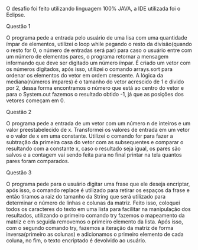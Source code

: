 O desafio foi feito utilizando linguagem 100% JAVA, a IDE utilizada foi o Eclipse.

Questão 1  

O programa pede a entrada pelo usuário de uma lisa com uma quantidade ímpar de elementos, utilizei o loop while pegando o resto da divisão(quando o resto for 0, o número de entradas será par) para caso o usuário entre com um número de elementos pares, o programa retornar a mensagem informando que deve ser digitado um número ímpar. É criado um vetor com os números digitados, após isso, utilizei o comando arrays.sort para ordenar os elementos do vetor em ordem crescente. A lógica da mediana(números ímpares) é o tamanho do vetor acrescido de 1 e divido por 2, dessa forma encontramos o número que está ao centro do vetor e para o System.out fazemos o resultado obtido -1, já que as posições dos vetores começam em 0.

Questão 2

O programa pede a entrada de um vetor com um número n de inteiros e um valor preestabelecido de x. Transformei os valores de entrada em um vetor e o valor de x em uma constante. Utilizei o comando for para fazer a subtração da primeira casa do vetor com as subsequentes e comparar o resultando com a constante x, caso o resultado seja igual,  os pares são salvos e a contagem vai sendo feita para no final printar na tela quantos pares foram comparados.

Questão 3

O programa pede para o usuário digitar uma frase que ele deseja encriptar, após isso, o comando replace é utilizado para retirar os espaços da frase e então tiramos a raiz do tamanho da String que será utilizado para determinar o número de linhas e colunas da matriz. Feito isso, coloquei todos os caracteres do texto em uma lista para facilitar na manipulação dos resultados, utilizando o primeiro comando try fazemos o mapeamento da matriz e em seguida removemos o primeiro elemento da lista. Após isso, com o segundo comando try, fazemos a iteração da matriz de forma inversa(primeiro as colunas) e adicionamos o primeiro elemento de cada coluna, no fim, o texto encriptado é devolvido ao usuário.
